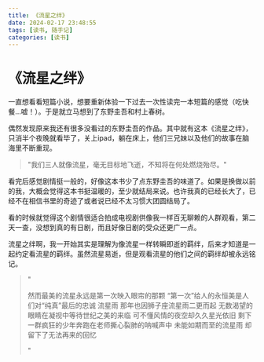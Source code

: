 ```yaml
---
title: 《流星之绊》
date: 2024-02-17 23:48:55
tags: [读书, 随手记]
categories: [读书]
---
```


# 《流星之绊》

​	一直想看看短篇小说，想要重新体验一下过去一次性读完一本短篇的感觉（吃快餐...嘘！）。于是就立马想到了东野圭吾和村上春树。

​	偶然发现原来我还有很多没看过的东野圭吾的作品。其中就有这本《流星之绊》，只消半个夜晚就看毕了，关上ipad，躺在床上，他们三兄妹以及他们的故事在脑海里不断重现。

> "我们三人就像流星，毫无目标地飞逝，不知将在何处燃烧殆尽。"

​	看完后感觉剧情挺一般的，好像这本书少了点东野圭吾的味道了。如果是换做以前的我，大概会觉得这本书挺温暖的，至少就结局来说。也许我真的已经长大了，已经不在相信书里的奇迹了或者说已经不太习惯大团圆结局了。

​	看的时候就觉得这个剧情很适合拍成电视剧供像我一样百无聊赖的人群观看，第二天一查，没想到真的有日剧，而且好像日剧的受众还更广一点。

​	流星之绊啊，我一开始其实是理解为像流星一样转瞬即逝的羁绊，后来才知道是一起约定看流星的羁绊。虽然流星易逝，但是观看流星的他们之间的羁绊却被永远铭记。

> "
>
> 然而最美的流星永远是第一次映入眼帘的那颗
> “第一次”给人的永恒美是人们对“纯真”最后的忠诚
> 流星雨
> 那年也因狮子座流星雨二更而起
> 无数渴望的眼睛在凝视中等待世纪之美的来临
> 可不懂风情的夜空却久久星光依旧
> 剩下一群疯狂的少年奔跑在老师撕心裂肺的呐喊声中
> 未能如期而至的流星雨
> 却留下了无法再来的回忆
>
> "
